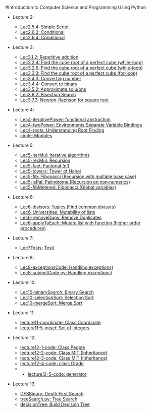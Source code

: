 #Introduction to Computer Science and Programming Using Python

* Lecture 2:
  * [Lec2.5.4: Simple Script](https://github.com/tuanvu216/Course/blob/master/edX/MIT/MITx%206.00.1x/week-1/lecture-2/lectureCode_Lec2.5.4.py)
  * [Lec2.6.2: Conditional](https://github.com/tuanvu216/Course/blob/master/edX/MIT/MITx%206.00.1x/week-1/lecture-2/lectureCode_Lec2.6.2.py)
  * [Lec2.6.4: Conditional](https://github.com/tuanvu216/Course/blob/master/edX/MIT/MITx%206.00.1x/week-1/lecture-2/lectureCode_Lec2.6.4.py)

* Lecture 3:
  * [Lec3.1.2: Repetitive addition](https://github.com/tuanvu216/Course/blob/master/edX/MIT/MITx%206.00.1x/week-2/lecture-3/lectureCode_lec3.1.2.py)
  * [Lec3.2.4: Find the cube root of a perfect cube (while-loop)](https://github.com/tuanvu216/Course/blob/master/edX/MIT/MITx%206.00.1x/week-2/lecture-3/lectureCode_lec3.2.4.py)
  * [Lec3.2.6: Find the cube root of a perfect cube (while-loop)](https://github.com/tuanvu216/Course/blob/master/edX/MIT/MITx%206.00.1x/week-2/lecture-3/lectureCode_lec3.2.6.py)
  * [Lec3.3.3:  Find the cube root of a perfect cube (for-loop)](https://github.com/tuanvu216/Course/blob/master/edX/MIT/MITx%206.00.1x/week-2/lecture-3/lectureCode_lec3.3.3.py)
  * [Lec3.4.3: Converting number](https://github.com/tuanvu216/Course/blob/master/edX/MIT/MITx%206.00.1x/week-2/lecture-3/lectureCode_lec3.4.3.py)
  * [Lec3.4.4: Convert to binary](https://github.com/tuanvu216/Course/blob/master/edX/MIT/MITx%206.00.1x/week-2/lecture-3/lectureCode_lec3.4.4.py)
  * [Lec3.5.2: Approximate
solu/ons](https://github.com/tuanvu216/Course/blob/master/edX/MIT/MITx%206.00.1x/week-2/lecture-3/lectureCode_lec3.5.2.py)
  * [Lec3.6.2: Bisection Search](https://github.com/tuanvu216/Course/blob/master/edX/MIT/MITx%206.00.1x/week-2/lecture-3/lectureCode_lec3.6.2.py)
  * [Lec3.7.3: Newton-Raphson for square root
](https://github.com/tuanvu216/Course/blob/master/edX/MIT/MITx%206.00.1x/week-2/lecture-3/lectureCode_lec3.7.3.py)

* Lecture 4:
  * [Lec4-iterativePower: functional abstraction](https://github.com/tuanvu216/Course/blob/master/edX/MIT/MITx%206.00.1x/week-2/lecture-4/lectureCode_Lec4-iterativePower.py)
  * [Lec4-twoPower: Environments Separate Variable Bindings](https://github.com/tuanvu216/Course/blob/master/edX/MIT/MITx%206.00.1x/week-2/lecture-4/lectureCode_Lec4-twoPower.py)
  * [Lec4-roots: Understanding Root Finding](https://github.com/tuanvu216/Course/blob/master/edX/MIT/MITx%206.00.1x/week-2/lecture-4/lectureCode_Lec4-roots.py)
  * [circle: Modules](https://github.com/tuanvu216/Course/blob/master/edX/MIT/MITx%206.00.1x/week-2/lecture-4/lectureCode_circle.py)
 
* Lecture 5:
  * [Lec5-iterMul: Iterative
algorithms](https://github.com/tuanvu216/Course/blob/master/edX/MIT/MITx%206.00.1x/week-3/lecture-5/lectureCode_Lec5-iterMul.py)
  * [Lec5-recMul: Recursion](https://github.com/tuanvu216/Course/blob/master/edX/MIT/MITx%206.00.1x/week-3/lecture-5/lectureCode_Lec5-recMul.py)
  * [Lec5-fact: Factorial (n!)](https://github.com/tuanvu216/Course/blob/master/edX/MIT/MITx%206.00.1x/week-3/lecture-5/lectureCode_Lec5-fact.py)
  * [Lec5-towers: Tower of Hanoi](https://github.com/tuanvu216/Course/blob/master/edX/MIT/MITx%206.00.1x/week-3/lecture-5/lectureCode_Lec5-towers.py)
  * [Lec5-fib: Fibonacci (Recursion with multiple base case)](https://github.com/tuanvu216/Course/blob/master/edX/MIT/MITx%206.00.1x/week-3/lecture-5/lectureCode_Lec5-fib.py)
  * [Lec5-isPal: Palindrome (Recursion on non‐numerics)](https://github.com/tuanvu216/Course/blob/master/edX/MIT/MITx%206.00.1x/week-3/lecture-5/lectureCode_Lec5-isPal.py)
  * [Lec5-fibMetered: Fibonacci (Global variables)](https://github.com/tuanvu216/Course/blob/master/edX/MIT/MITx%206.00.1x/week-3/lecture-5/lectureCode_Lec5-fibMetered.py)
 
* Lecture 6:
  * [Lec6-divisors: Tuples (Find common divisors)](https://github.com/tuanvu216/Course/blob/master/edX/MIT/MITx%206.00.1x/week-3/lecture-6/lectureCode_Lec6-divisors.py)
  * [Lec6-Universities: Mutability of lists](https://github.com/tuanvu216/Course/blob/master/edX/MIT/MITx%206.00.1x/week-3/lecture-6/lectureCode_Lec6-Universities.py)
  * [Lec6-removeDups: Remove Duplicates](https://github.com/tuanvu216/Course/blob/master/edX/MIT/MITx%206.00.1x/week-3/lecture-6/lectureCode_Lec6-removeDups.py)
  * [Lec6-applyToEach: Mutate list with function (higher order procedures)](https://github.com/tuanvu216/Course/blob/master/edX/MIT/MITx%206.00.1x/week-3/lecture-6/lectureCode_Lec6-applyToEach.py)
 
* Lecture 7:
  * [Lec7Tests: Test)](https://github.com/tuanvu216/Course/blob/master/edX/MIT/MITx%206.00.1x/week-4/lecture-7/lectureCode_Lec7Tests.py)

* Lecture 8:
  * [Lec8-exceptionsCode: Handling exceptions)](https://github.com/tuanvu216/Course/blob/master/edX/MIT/MITx%206.00.1x/week-4/lecture-8/lectureCode_Lec8-exceptionsCode.py)
  * [Lec8-subjectCode.py: Handling exceptions)](https://github.com/tuanvu216/Course/blob/master/edX/MIT/MITx%206.00.1x/week-4/lecture-8/lectureCode_Lec8-subjectCode.py)

* Lecture 10:
  * [Lec10-binarySearch: Binary Search](https://github.com/tuanvu216/Course/blob/master/edX/MIT/MITx%206.00.1x/week-5/lecture-10/Lec10-binarySearch.py)
  * [Lec10-selectionSort: Selection Sort](https://github.com/tuanvu216/Course/blob/master/edX/MIT/MITx%206.00.1x/week-5/lecture-10/Lec10-selectionSort.py)
  * [Lec10-mergeSort: Merge Sort](https://github.com/tuanvu216/Course/blob/master/edX/MIT/MITx%206.00.1x/week-5/lecture-10/Lec10-mergeSort.py)

* Lecture 11:
  * [lecture11-coordinate: Class Coordinate](https://github.com/tuanvu216/Course/blob/master/edX/MIT/MITx%206.00.1x/week-6/lecture-11/lecture11-coordinate.py)
  * [lecture11-5-intset: Set of integers](https://github.com/tuanvu216/Course/blob/master/edX/MIT/MITx%206.00.1x/week-6/lecture-11/lecture11-5-intset.py)

* Lecture 12:
  * [lecture12-1-code: Class People](https://github.com/tuanvu216/Course/blob/master/edX/MIT/MITx%206.00.1x/week-6/lecture-12/lecture12-1-code.py)
  * [lecture12-2-code: Class MIT (Inheritance)](https://github.com/tuanvu216/Course/blob/master/edX/MIT/MITx%206.00.1x/week-6/lecture-12/lecture12-2-code.py)
  * [lecture12-3-code: Class MIT (Inheritance)](https://github.com/tuanvu216/Course/blob/master/edX/MIT/MITx%206.00.1x/week-6/lecture-12/lecture12-3-code.py)
  * [lecture12-4-code: class Grade](https://github.com/tuanvu216/Course/blob/master/edX/MIT/MITx%206.00.1x/week-6/lecture-12/lecture12-4-code.py)
  * * [lecture12-5-code: generator](https://github.com/tuanvu216/Course/blob/master/edX/MIT/MITx%206.00.1x/week-6/lecture-12/lecture12-5-code.py)

* Lecture 13:
  * [DFSBinary: Depth First Search](https://github.com/tuanvu216/Course/blob/master/edX/MIT/MITx%206.00.1x/week-7/lecture-13/DFSBinary.py)
  * [treeSearch.py: Tree Search](https://github.com/tuanvu216/Course/blob/master/edX/MIT/MITx%206.00.1x/week-7/lecture-13/treeSearch.py)
  * [decisionTree: Build Decision Tree](https://github.com/tuanvu216/Course/blob/master/edX/MIT/MITx%206.00.1x/week-7/lecture-13/decisionTree.py)

